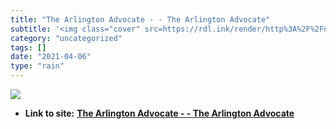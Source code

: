 ```yaml
---
title: "The Arlington Advocate - - The Arlington Advocate"
subtitle: '<img class="cover" src=https://rdl.ink/render/http%3A%2F%2Fnl.newsbank.com%2Fnl-search%2Fwe%2FArchiv...'
category: "uncategorized"
tags: []
date: "2021-04-06"
type: "rain"
---
```

<img class="cover" src=https://rdl.ink/render/http%3A%2F%2Fnl.newsbank.com%2Fnl-search%2Fwe%2FArchives%3Fp_action%3Dsearch%26p_field_advanced-0%3D%26p_field_date-0%3DYMD_date%26p_maxdocs%3D200%26p_multi%3DZBAD%257C%26p_params_date-0%3Ddate%253AB%252CE%26p_perpage%3D10%26p_product%3DZBAD%26p_sort%3DYMD_date%253AD%26p_text_advanced-0%3D%2528spy%2Bpond%2Bkayaking%2529%26p_text_date-0%3D-30qzD%26p_theme%3Dgatehouse%26s_dispstring%3Dspy%2Bpond%2Bkayaking%2BAND%2Bdate%2528last%2B30%2Bdays%2529%26xcal_numdocs%3D20%26xcal_useweights%3Dno>


* **Link to site:** **[The Arlington Advocate - - The Arlington Advocate](http://nl.newsbank.com/nl-search/we/Archives?p_action=search&p_field_advanced-0=&p_field_date-0=YMD_date&p_maxdocs=200&p_multi=ZBAD%7C&p_params_date-0=date%3AB%2CE&p_perpage=10&p_product=ZBAD&p_sort=YMD_date%3AD&p_text_advanced-0=%28spy+pond+kayaking%29&p_text_date-0=-30qzD&p_theme=gatehouse&s_dispstring=spy+pond+kayaking+AND+date%28last+30+days%29&xcal_numdocs=20&xcal_useweights=no)**